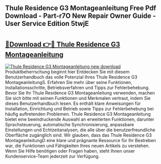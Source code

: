 ## Thule Residence G3 Montageanleitung Free Pdf Download - Part-r7O New Repair Owner Guide - User Service Edition 5twjE

# <h2><a href="http://df8si86.blite.top/?on=Thule+Residence+G3+Montageanleitung">🔗Download 👉🔴 Thule Residence G3 Montageanleitung</a></h2>

[![Thule Residence G3 Montageanleitung new download](https://i.imgur.com/lujVjoI.png)](http://df8si86.blite.top/?on=Thule+Residence+G3+Montageanleitung)
Produktbeherrschung beginnt hier Entdecken Sie mit diesem Benutzerhandbuch das volle Potenzial Ihres Thule Residence G3 MontageanleitungS. Erfahren Sie mehr über seine Funktionen, Installationsschritte, Betriebsverfahren und Tipps zur Fehlerbehebung. Bevor Sie Ihr Thule Residence G3 Montageanleitung verwenden, machen Sie sich bitte mit seinen Funktionen und Merkmalen vertraut, indem Sie dieses Benutzerhandbuch lesen. Es enthält klare Anweisungen für Installation, Einrichtung und Betrieb sowie Tipps zur Fehlerbehebung bei häufig auftretenden Problemen. Thule Residence G3 Montageanleitung bietet eine beeindruckende Auswahl an erweiterten Funktionen, darunter Sprachsteuerung, automatische Synchronisierung, anpassbare Einstellungen und Echtzeitanalysen, die alle über die benutzerfreundliche Oberfläche zugänglich sind. Wir glauben, dass das Thule Residence G3 MontageanleitungD eine klare und prägnante Ressource für Ihr Bestreben war, die Funktionen und Fähigkeiten Ihres neuen Artikels zu verstehen. Wenn Sie Hilfe benötigen oder Fragen haben, steht Ihnen unser Kundenservice-Team jederzeit zur Verfügung.
